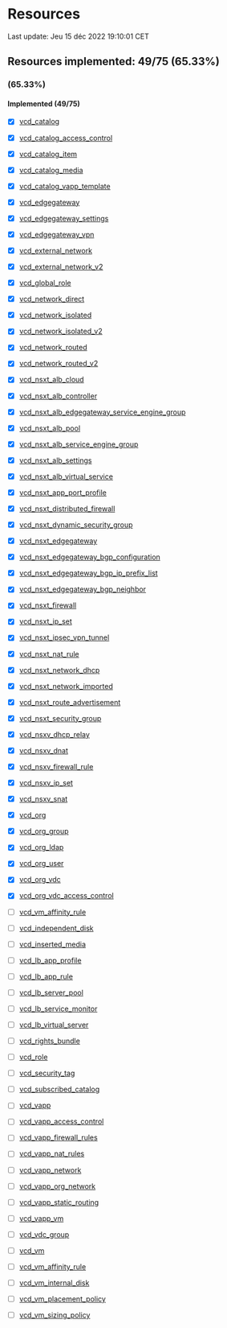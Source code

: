 # Resources

Last update: Jeu 15 déc 2022 19:10:01 CET

## Resources implemented: 49/75 (65.33%)
###  (65.33%)
#### Implemented (49/75)
* [x] [vcd_catalog](https://registry.terraform.io/providers/vmware/vcd/latest/docs/resources/catalog)
* [x] [vcd_catalog_access_control](https://registry.terraform.io/providers/vmware/vcd/latest/docs/resources/catalog_access_control)
* [x] [vcd_catalog_item](https://registry.terraform.io/providers/vmware/vcd/latest/docs/resources/catalog_item)
* [x] [vcd_catalog_media](https://registry.terraform.io/providers/vmware/vcd/latest/docs/resources/catalog_media)
* [x] [vcd_catalog_vapp_template](https://registry.terraform.io/providers/vmware/vcd/latest/docs/resources/catalog_vapp_template)
* [x] [vcd_edgegateway](https://registry.terraform.io/providers/vmware/vcd/latest/docs/resources/edgegateway)
* [x] [vcd_edgegateway_settings](https://registry.terraform.io/providers/vmware/vcd/latest/docs/resources/edgegateway_settings)
* [x] [vcd_edgegateway_vpn](https://registry.terraform.io/providers/vmware/vcd/latest/docs/resources/edgegateway_vpn)
* [x] [vcd_external_network](https://registry.terraform.io/providers/vmware/vcd/latest/docs/resources/external_network)
* [x] [vcd_external_network_v2](https://registry.terraform.io/providers/vmware/vcd/latest/docs/resources/external_network_v2)
* [x] [vcd_global_role](https://registry.terraform.io/providers/vmware/vcd/latest/docs/resources/global_role)
* [x] [vcd_network_direct](https://registry.terraform.io/providers/vmware/vcd/latest/docs/resources/network_direct)
* [x] [vcd_network_isolated](https://registry.terraform.io/providers/vmware/vcd/latest/docs/resources/network_isolated)
* [x] [vcd_network_isolated_v2](https://registry.terraform.io/providers/vmware/vcd/latest/docs/resources/network_isolated_v2)
* [x] [vcd_network_routed](https://registry.terraform.io/providers/vmware/vcd/latest/docs/resources/network_routed)
* [x] [vcd_network_routed_v2](https://registry.terraform.io/providers/vmware/vcd/latest/docs/resources/network_routed_v2)
* [x] [vcd_nsxt_alb_cloud](https://registry.terraform.io/providers/vmware/vcd/latest/docs/resources/nsxt_alb_cloud)
* [x] [vcd_nsxt_alb_controller](https://registry.terraform.io/providers/vmware/vcd/latest/docs/resources/nsxt_alb_controller)
* [x] [vcd_nsxt_alb_edgegateway_service_engine_group](https://registry.terraform.io/providers/vmware/vcd/latest/docs/resources/nsxt_alb_edgegateway_service_engine_group)
* [x] [vcd_nsxt_alb_pool](https://registry.terraform.io/providers/vmware/vcd/latest/docs/resources/nsxt_alb_pool)
* [x] [vcd_nsxt_alb_service_engine_group](https://registry.terraform.io/providers/vmware/vcd/latest/docs/resources/nsxt_alb_service_engine_group)
* [x] [vcd_nsxt_alb_settings](https://registry.terraform.io/providers/vmware/vcd/latest/docs/resources/nsxt_alb_settings)
* [x] [vcd_nsxt_alb_virtual_service](https://registry.terraform.io/providers/vmware/vcd/latest/docs/resources/nsxt_alb_virtual_service)
* [x] [vcd_nsxt_app_port_profile](https://registry.terraform.io/providers/vmware/vcd/latest/docs/resources/nsxt_app_port_profile)
* [x] [vcd_nsxt_distributed_firewall](https://registry.terraform.io/providers/vmware/vcd/latest/docs/resources/nsxt_distributed_firewall)
* [x] [vcd_nsxt_dynamic_security_group](https://registry.terraform.io/providers/vmware/vcd/latest/docs/resources/nsxt_dynamic_security_group)
* [x] [vcd_nsxt_edgegateway](https://registry.terraform.io/providers/vmware/vcd/latest/docs/resources/nsxt_edgegateway)
* [x] [vcd_nsxt_edgegateway_bgp_configuration](https://registry.terraform.io/providers/vmware/vcd/latest/docs/resources/nsxt_edgegateway_bgp_configuration)
* [x] [vcd_nsxt_edgegateway_bgp_ip_prefix_list](https://registry.terraform.io/providers/vmware/vcd/latest/docs/resources/nsxt_edgegateway_bgp_ip_prefix_list)
* [x] [vcd_nsxt_edgegateway_bgp_neighbor](https://registry.terraform.io/providers/vmware/vcd/latest/docs/resources/nsxt_edgegateway_bgp_neighbor)
* [x] [vcd_nsxt_firewall](https://registry.terraform.io/providers/vmware/vcd/latest/docs/resources/nsxt_firewall)
* [x] [vcd_nsxt_ip_set](https://registry.terraform.io/providers/vmware/vcd/latest/docs/resources/nsxt_ip_set)
* [x] [vcd_nsxt_ipsec_vpn_tunnel](https://registry.terraform.io/providers/vmware/vcd/latest/docs/resources/nsxt_ipsec_vpn_tunnel)
* [x] [vcd_nsxt_nat_rule](https://registry.terraform.io/providers/vmware/vcd/latest/docs/resources/nsxt_nat_rule)
* [x] [vcd_nsxt_network_dhcp](https://registry.terraform.io/providers/vmware/vcd/latest/docs/resources/nsxt_network_dhcp)
* [x] [vcd_nsxt_network_imported](https://registry.terraform.io/providers/vmware/vcd/latest/docs/resources/nsxt_network_imported)
* [x] [vcd_nsxt_route_advertisement](https://registry.terraform.io/providers/vmware/vcd/latest/docs/resources/nsxt_route_advertisement)
* [x] [vcd_nsxt_security_group](https://registry.terraform.io/providers/vmware/vcd/latest/docs/resources/nsxt_security_group)
* [x] [vcd_nsxv_dhcp_relay](https://registry.terraform.io/providers/vmware/vcd/latest/docs/resources/nsxv_dhcp_relay)
* [x] [vcd_nsxv_dnat](https://registry.terraform.io/providers/vmware/vcd/latest/docs/resources/nsxv_dnat)
* [x] [vcd_nsxv_firewall_rule](https://registry.terraform.io/providers/vmware/vcd/latest/docs/resources/nsxv_firewall_rule)
* [x] [vcd_nsxv_ip_set](https://registry.terraform.io/providers/vmware/vcd/latest/docs/resources/nsxv_ip_set)
* [x] [vcd_nsxv_snat](https://registry.terraform.io/providers/vmware/vcd/latest/docs/resources/nsxv_snat)
* [x] [vcd_org](https://registry.terraform.io/providers/vmware/vcd/latest/docs/resources/org)
* [x] [vcd_org_group](https://registry.terraform.io/providers/vmware/vcd/latest/docs/resources/org_group)
* [x] [vcd_org_ldap](https://registry.terraform.io/providers/vmware/vcd/latest/docs/resources/org_ldap)
* [x] [vcd_org_user](https://registry.terraform.io/providers/vmware/vcd/latest/docs/resources/org_user)
* [x] [vcd_org_vdc](https://registry.terraform.io/providers/vmware/vcd/latest/docs/resources/org_vdc)
* [x] [vcd_org_vdc_access_control](https://registry.terraform.io/providers/vmware/vcd/latest/docs/resources/org_vdc_access_control)
* [ ] [vcd_vm_affinity_rule](https://registry.terraform.io/providers/vmware/vcd/latest/docs/resources/vm_affinity_rule)
* [ ] [vcd_independent_disk](https://registry.terraform.io/providers/vmware/vcd/latest/docs/resources/independent_disk)
* [ ] [vcd_inserted_media](https://registry.terraform.io/providers/vmware/vcd/latest/docs/resources/inserted_media)
* [ ] [vcd_lb_app_profile](https://registry.terraform.io/providers/vmware/vcd/latest/docs/resources/lb_app_profile)
* [ ] [vcd_lb_app_rule](https://registry.terraform.io/providers/vmware/vcd/latest/docs/resources/lb_app_rule)
* [ ] [vcd_lb_server_pool](https://registry.terraform.io/providers/vmware/vcd/latest/docs/resources/lb_server_pool)
* [ ] [vcd_lb_service_monitor](https://registry.terraform.io/providers/vmware/vcd/latest/docs/resources/lb_service_monitor)
* [ ] [vcd_lb_virtual_server](https://registry.terraform.io/providers/vmware/vcd/latest/docs/resources/lb_virtual_server)
* [ ] [vcd_rights_bundle](https://registry.terraform.io/providers/vmware/vcd/latest/docs/resources/rights_bundle)
* [ ] [vcd_role](https://registry.terraform.io/providers/vmware/vcd/latest/docs/resources/role)
* [ ] [vcd_security_tag](https://registry.terraform.io/providers/vmware/vcd/latest/docs/resources/security_tag)
* [ ] [vcd_subscribed_catalog](https://registry.terraform.io/providers/vmware/vcd/latest/docs/resources/subscribed_catalog)
* [ ] [vcd_vapp](https://registry.terraform.io/providers/vmware/vcd/latest/docs/resources/vapp)
* [ ] [vcd_vapp_access_control](https://registry.terraform.io/providers/vmware/vcd/latest/docs/resources/vapp_access_control)
* [ ] [vcd_vapp_firewall_rules](https://registry.terraform.io/providers/vmware/vcd/latest/docs/resources/vapp_firewall_rules)
* [ ] [vcd_vapp_nat_rules](https://registry.terraform.io/providers/vmware/vcd/latest/docs/resources/vapp_nat_rules)
* [ ] [vcd_vapp_network](https://registry.terraform.io/providers/vmware/vcd/latest/docs/resources/vapp_network)
* [ ] [vcd_vapp_org_network](https://registry.terraform.io/providers/vmware/vcd/latest/docs/resources/vapp_org_network)
* [ ] [vcd_vapp_static_routing](https://registry.terraform.io/providers/vmware/vcd/latest/docs/resources/vapp_static_routing)
* [ ] [vcd_vapp_vm](https://registry.terraform.io/providers/vmware/vcd/latest/docs/resources/vapp_vm)
* [ ] [vcd_vdc_group](https://registry.terraform.io/providers/vmware/vcd/latest/docs/resources/vdc_group)
* [ ] [vcd_vm](https://registry.terraform.io/providers/vmware/vcd/latest/docs/resources/vm)
* [ ] [vcd_vm_affinity_rule](https://registry.terraform.io/providers/vmware/vcd/latest/docs/resources/vm_affinity_rule)
* [ ] [vcd_vm_internal_disk](https://registry.terraform.io/providers/vmware/vcd/latest/docs/resources/vm_internal_disk)
* [ ] [vcd_vm_placement_policy](https://registry.terraform.io/providers/vmware/vcd/latest/docs/resources/vm_placement_policy)
* [ ] [vcd_vm_sizing_policy](https://registry.terraform.io/providers/vmware/vcd/latest/docs/resources/vm_sizing_policy)

